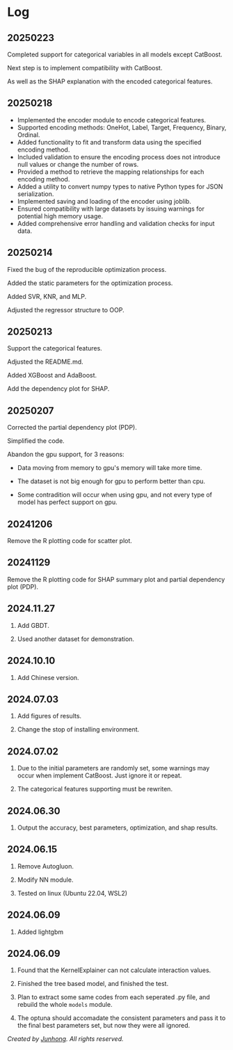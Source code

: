 # Log

## 20250223

Completed support for categorical variables in all models except CatBoost.

Next step is to implement compatibility with CatBoost.

As well as the SHAP explanation with the encoded categorical features.

## 20250218

- Implemented the encoder module to encode categorical features.
- Supported encoding methods: OneHot, Label, Target, Frequency, Binary, Ordinal.
- Added functionality to fit and transform data using the specified encoding method.
- Included validation to ensure the encoding process does not introduce null values or change the number of rows.
- Provided a method to retrieve the mapping relationships for each encoding method.
- Added a utility to convert numpy types to native Python types for JSON serialization.
- Implemented saving and loading of the encoder using joblib.
- Ensured compatibility with large datasets by issuing warnings for potential high memory usage.
- Added comprehensive error handling and validation checks for input data.

## 20250214

Fixed the bug of the reproducible optimization process.

Added the static parameters for the optimization process.

Added SVR, KNR, and MLP.

Adjusted the regressor structure to OOP.

## 20250213

Support the categorical features.

Adjusted the README.md.

Added XGBoost and AdaBoost.

Add the dependency plot for SHAP.

## 20250207

Corrected the partial dependency plot (PDP).

Simplified the code.

Abandon the gpu support, for 3 reasons:

- Data moving from memory to gpu's memory will take more time.

- The dataset is not big enough for gpu to perform better than cpu.

- Some contradition will occur when using gpu, and not every type of model has perfect support on gpu.

## 20241206

Remove the R plotting code for scatter plot.

## 20241129

Remove the R plotting code for SHAP summary plot and partial dependency plot (PDP).

## 2024.11.27
1. Add GBDT.

2. Used another dataset for demonstration.

## 2024.10.10

1. Add Chinese version.

## 2024.07.03

1. Add figures of results.

2. Change the stop of installing environment.

## 2024.07.02

1. Due to the initial parameters are randomly set, some warnings may occur when implement CatBoost. Just ignore it or repeat.

2. The categorical features supporting must be rewriten.

## 2024.06.30

1. Output the accuracy, best parameters, optimization, and shap results.

## 2024.06.15

1.  Remove Autogluon.

2.  Modify NN module.

3.  Tested on linux (Ubuntu 22.04, WSL2)

## 2024.06.09

1.  Added lightgbm

## 2024.06.09

1.  Found that the KernelExplainer can not calculate interaction values.

2.  Finished the tree based model, and finished the test.

3.  Plan to extract some same codes from each seperated .py file, and rebuild the whole `models` module.

4.  The optuna should accomadate the consistent parameters and pass it to the final best parameters set, but now they were all ignored.

*Created by [Junhong](https://github.com/gtzjh). All rights reserved.*
